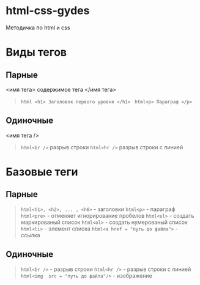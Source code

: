 # html-css-gydes
Методичка по html и css

# Виды тегов
## Парные
<имя тега> содержимое тега </имя тега>
> ```html <h1> Заголовок первого уровня </h1> ```
> ```html<p> Параграф </p> ```

## Одиночные

<имя тега />
> ```html<br />```
> разрыв строки
> ```html<hr />```
> разрыв строки с линией

# Базовые теги

## Парные

> ```html<h1>, <h2>, ... , <h6>``` - заголовки
> ```html<p>``` - параграф
> ```html<pre>``` - отменяет игнорирование пробелов
> ```html<ul>``` - создать маркированый список
> ```html<ol>``` - создать нумерованый список
> ```html<li>``` - элемент списка
> ```html<a href = "путь до файла">``` - ссылка

## Одиночные

> ```html<br />``` - разрыв строки
> ```html<hr />``` - разрыв строки с линией
> ```html<img  src = "путь до файла"/>``` - изображение
